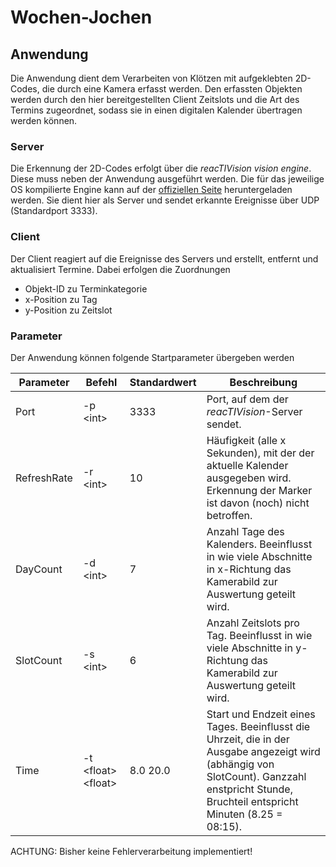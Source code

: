 # Wochen-Jochen

## Anwendung

Die Anwendung dient dem Verarbeiten von Klötzen mit aufgeklebten 2D-Codes, die durch eine Kamera erfasst werden. 
Den erfassten Objekten werden durch den hier bereitgestellten Client Zeitslots und die Art des Termins zugeordnet, sodass sie in einen digitalen Kalender übertragen werden können.

### Server

Die Erkennung der 2D-Codes erfolgt über die *reacTIVision vision engine*. Diese muss neben der Anwendung ausgeführt werden.
Die für das jeweilige OS kompilierte Engine kann auf der [offiziellen Seite](http://reactivision.sourceforge.net/) heruntergeladen werden. 
Sie dient hier als Server und sendet erkannte Ereignisse über UDP (Standardport 3333).

### Client

Der Client reagiert auf die Ereignisse des Servers und erstellt, entfernt und aktualisiert Termine. Dabei erfolgen die Zuordnungen

- Objekt-ID zu Terminkategorie
- x-Position zu Tag
- y-Position zu Zeitslot

### Parameter

Der Anwendung können folgende Startparameter übergeben werden

| Parameter     | Befehl                | Standardwert  | Beschreibung  |
| ---           | ---                   | ---           | ---           |
| Port          | -p \<int\>            | 3333          | Port, auf dem der *reacTIVision*-Server sendet. |
| RefreshRate   | -r \<int\>            | 10            | Häufigkeit (alle x Sekunden), mit der der aktuelle Kalender ausgegeben wird. Erkennung der Marker ist davon (noch) nicht betroffen. |
| DayCount      | -d \<int\>            | 7             | Anzahl Tage des Kalenders. Beeinflusst in wie viele Abschnitte in x-Richtung das Kamerabild zur Auswertung geteilt wird. | 
| SlotCount     | -s \<int\>            | 6             | Anzahl Zeitslots pro Tag. Beeinflusst in wie viele Abschnitte in y-Richtung das Kamerabild zur Auswertung geteilt wird.
| Time          | -t \<float\> \<float\>| 8.0 20.0      | Start und Endzeit eines Tages. Beeinflusst die Uhrzeit, die in der Ausgabe angezeigt wird (abhängig von SlotCount). Ganzzahl enstpricht Stunde, Bruchteil entspricht Minuten (8.25 = 08:15).|

ACHTUNG: Bisher keine Fehlerverarbeitung implementiert!